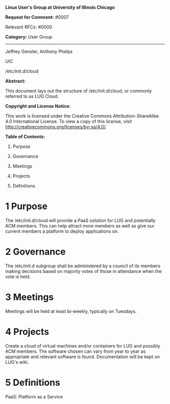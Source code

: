 **Linux User's Group at University of Illinois Chicago**

**Request for Comment:** #0007

Relevant RFCs: #0000

**Category:** User Group

--------------------------------------------------------------------------------

Jeffrey Gensler, Anthony Phelps

UIC

/etc/init.d/cloud

**Abstract:**

This document lays out the structure of /etc/init.d/cloud, or commonly referred to as LUG Cloud.

**Copyright and License Notice:**

This work is licensed under the Creative Commons Attribution-ShareAlike 4.0 International License. To view a copy of this license, visit http://creativecommons.org/licenses/by-sa/4.0/.

**Table of Contents:**

1. Purpose

2. Governance

3. Meetings

4. Projects

5. Definitions

# 1 Purpose

The /etc/init.d/cloud will provide a PaaS solution for LUG and potentially ACM members. This can help attract more members as well as give our current members a platform to deploy applications on.

# 2 Governance

The /etc/init.d subgroup shall be administered by a council of its members making decisions based on majority votes of those in attendance when the vote is held.

# 3 Meetings

Meetings will be held at least bi-weekly, typically on Tuesdays.

# 4 Projects

Create a cloud of virtual machines and/or containers for LUG and possibly ACM members. The software chosen can vary from year to year as appropriate and relevant software is found. Documentation will be kept on LUG's wiki.

# 5 Definitions

PaaS: Platform as a Service
